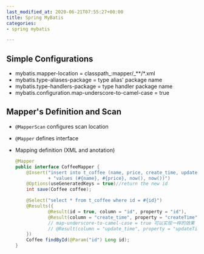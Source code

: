 ```yaml
---
last_modified_at: 2020-06-21T07:55:27+00:00
title: Spring MyBatis
categories:
- spring mybatis

---
```

## Simple Configurations

* mybatis.mapper-location = classpath_:mapper/_**/*.xml
* mybatis.type-aliases-package = type alias' package name
* mybatis.type-handlers-package = type handler package name
* mybatis.configuration.map-underscore-to-camel-case = true

## Mapper's Definition and Scan
* `@MapperScan` configures scan location
* `@Mapper` defines interface
* Mapping definition (XML and anotation)

  ```java
  @Mapper
  public interface CoffeeMapper {
      @Insert("insert into t_coffee (name, price, create_time, update_time)"
              + "values (#{name}, #{price}, now(), now())")
      @Options(useGeneratedKeys = true)//return the new id
      int save(Coffee coffee);

      @Select("select * from t_coffee where id = #{id}")
      @Results({
              @Result(id = true, column = "id", property = "id"),
              @Result(column = "create_time", property = "createTime"),
              // map-underscore-to-camel-case = true 可以实现一样的效果
              // @Result(column = "update_time", property = "updateTime"),
      })
      Coffee findById(@Param("id") Long id);
  }
  ```